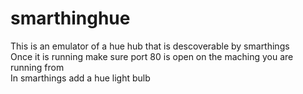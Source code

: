 # smarthinghue
This is an emulator of a hue hub that is descoverable by smarthings<br>
Once it is running make sure port 80 is open on the maching you are running from<br>
In smarthings add a hue light bulb<br>
